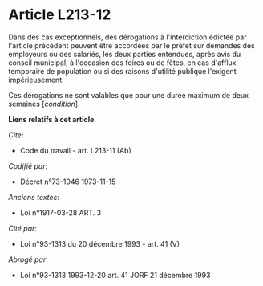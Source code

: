 # Article L213-12

Dans des cas exceptionnels, des dérogations à l'interdiction édictée par l'article précédent peuvent être accordées par le
préfet sur demandes des employeurs ou des salariés, les deux parties entendues, après avis du conseil municipal, à l'occasion
des foires ou de fêtes, en cas d'afflux temporaire de population ou si des raisons d'utilité publique l'exigent
impérieusement.

Ces dérogations ne sont valables que pour une durée maximum de deux semaines [*condition*].

**Liens relatifs à cet article**

_Cite_:

  - Code du travail - art. L213-11 (Ab)

_Codifié par_:

  - Décret n°73-1046 1973-11-15

_Anciens textes_:

  - Loi n°1917-03-28 ART. 3

_Cité par_:

  - Loi n°93-1313 du 20 décembre 1993 - art. 41 (V)

_Abrogé par_:

  - Loi n°93-1313 1993-12-20 art. 41 JORF 21 décembre 1993
